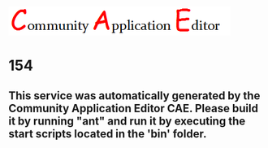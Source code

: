 ![CAE](https://github.com/PhilCAEOrg/microservice-154/blob/master/img/logo.png)  

154
===================


This service was automatically generated by the Community Application Editor CAE. Please build it by running "ant" and run it by executing the start scripts located in the 'bin' folder.
---------------
